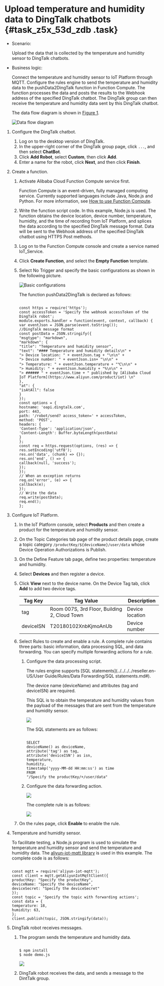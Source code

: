 # Upload temperature and humidity data to DingTalk chatbots {#task_z5x_53d_zdb .task}

-   Scenario:

    Upload the data that is collected by the temperature and humidity sensor to DingTalk chatbots.

-   Business logic:

    Connect the temperature and humidity sensor to IoT Platform through MQTT. Configure the rules engine to send the temperature and humidity data to the pushData2DingTalk function in Function Compute. The function processes the data and posts the results to the Webhook address of the specified DingTalk chatbot. The DingTalk group can then receive the temperature and humidity data sent by this DingTalk chatbot.

    The data flow diagram is shown in [Figure 1](#fig_oqy_5md_zdb).

     ![](images/4658_en-US.png "Data flow diagram")


1.  Configure the DingTalk chatbot. 
    1.  Log on to the desktop version of DingTalk.
    2.  In the upper-right corner of the DingTalk group page, click `...`, and then select **ChatBot**.
    3.  Click **Add Robot**, select **Custom**, then click **Add**.
    4.  Enter a name for the robot, click **Next**, and then click **Finish**.
2.  Create a function. 
    1.  Activate Alibaba Cloud Function Compute service first. 

        Function Compute is an event-driven, fully managed computing service. Currently supported languages include Java, Node.js and Python. For more information, see [How to use Function Compute](https://www.alibabacloud.com/help/doc-detail/51733.htm).

    2.  Write the function script code. In this example, Node.js is used. The function obtains the device location, device number, temperature, humidity, and the time of recording from IoT Platform, and splices the data according to the specified DingTalk message format. Data will be sent to the Webhook address of the specified DingTalk chatbot using HTTPS Post methods.
    3.  Log on to the Function Compute console and create a service named IoT\_Service.
    4.  Click **Create Function**, and select the **Empty Function** template.
    5.  Select No Trigger and specify the basic configurations as shown in the following picture. 

        ![](images/4698_en-US.png "Basic configurations")

        The function pushData2DingTalk is declared as follows:

        ```
        
        const https = require('https');
        const accessToken = 'Specify the webhook accessToken of the DingTalk robot';
        module.exports.handler = function(event, context, callback) {
        var eventJson = JSON.parse(event.toString());
        //DingTalk message format
        const postData = JSON.stringify({
        "msgtype": "markdown",
        "markdown": {
        "title": "Temperature and humidity sensor",
        "text": "#### Temperature and humidity details\n" +
        "> Device location: " + eventJson.tag + "\n\n" +
        "> Device number: " + eventJson.isn+ "\n\n" +
        "> Temperature: " + eventJson.temperature + "℃\n\n" +
        "> Humidity: " + eventJson.humidity + "%\n\n" +
        "> ###### " + eventJson.time + " published by [Alibaba Cloud IoT Platform](https://www.aliyun.com/product/iot) \n"
        },
        "at": {
        "isAtAll": false
        }
        });
        const options = {
        hostname: 'oapi.dingtalk.com',
        port: 443,
        path: '/robot/send? access_token=' + accessToken,
        method: 'POST',
        headers: {
        'Content-Type': 'application/json',
        'Content-Length': Buffer.byteLength(postData)
        }
        };
        const req = https.request(options, (res) => {
        res.setEncoding('utf8');
        res.on('data', (chunk) => {});
        res.on('end', () => {
        callback(null, 'success');
        });
        });
        // When an exception returns
        req.on('error', (e) => {
        callback(e);
        });
        // Write the data
        req.write(postData);
        req.end();
        };
        ```

3.  Configure IoT Platform. 
    1.  In the IoT Platform console, select **Products** and then create a product for the temperature and humidity sensor.
    2.  On the Topic Categories tab page of the product details page, create a topic category `/productKey/${deviceName}/user/data` whose Device Operation Authorizations is Publish.
    3.  On the Define Feature tab page, define two properties: temperature and humidity.
    4.  Select **Devices** and then register a device.
    5.  Click **View** next to the device name. On the Device Tag tab, click **Add** to add two device tags. 

        |Tag Key|Tag Value|Description|
        |-------|---------|-----------|
        |tag|Room 007S, 3rd Floor, Building 2, Cloud Town|Device location|
        |deviceISN|T20180102XnbKjmoAnUb|Device number|

    6.  Select Rules to create and enable a rule. A complete rule contains three parts: basic information, data processing SQL, and data forwarding. You can specify multiple forwarding actions for a rule. 
        1.  Configure the data processing script.

            The rules engine supports [SQL statements](../../../../reseller.en-US/User Guide/Rules/Data Forwarding/SQL statements.md#).

            The device name \(deviceName\) and attributes \(tag and deviceISN\) are required.

            This SQL is to obtain the temperature and humidity values from the payload of the messages that are sent from the temperature and humidity sensor.

            ![](http://static-aliyun-doc.oss-cn-hangzhou.aliyuncs.com/assets/img/7645/15574791924798_en-US.png)

            The SQL statements are as follows:

            ```
            
            SELECT
            deviceName() as deviceName,
            attribute('tag') as tag,
            attribute('deviceISN') as isn,
            temperature,
            humidity,
            timestamp('yyyy-MM-dd HH:mm:ss') as time
            FROM
            "/Specify the productKey/+/user/data"
            ```

        2.  Configure the data forwarding action.

            ![](http://static-aliyun-doc.oss-cn-hangzhou.aliyuncs.com/assets/img/7645/15574791924799_en-US.png)

            The complete rule is as follows:

            ![](http://static-aliyun-doc.oss-cn-hangzhou.aliyuncs.com/assets/img/7645/15574791924805_en-US.png)

    7.  On the rules page, click **Enable** to enable the rule.
4.  Temperature and humidity sensor. 

    To facilitate testing, a Node.js program is used to simulate the temperature and humidity sensor and send the temperature and humidity data. The [aliyun-iot-mqtt library](https://npmjs.org/package/aliyun-iot-mqtt) is used in this example. The complete code is as follows:

    ```
    
    const mqtt = require('aliyun-iot-mqtt');
    const client = mqtt.getAliyunIotMqttClient({
    productKey: "Specify the productKey",
    deviceName: "Specify the deviceName",
    deviceSecret: "Specify the deviceSecret"
    });
    const topic = 'Specify the topic with forwarding actions';
    const data = {
    temperature: 18,
    humidity: 63,
    };
    client.publish(topic, JSON.stringify(data));
    ```

5.  DingTalk robot receives messages. 
    1.  The program sends the temperature and humidity data. 

        ```
        
        $ npm install
        $ node demo.js
        ```

        ![](http://static-aliyun-doc.oss-cn-hangzhou.aliyuncs.com/assets/img/7645/15574791924806_en-US.png)

    2.  DingTalk robot receives the data, and sends a message to the DintTalk group.

